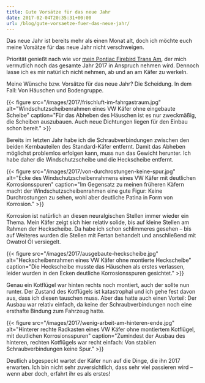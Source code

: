 ```yaml
---
title: Gute Vorsätze für das neue Jahr
date: 2017-02-04T20:35:31+00:00
url: /blog/gute-vorsaetze-fuer-das-neue-jahr/
---
```


Das neue Jahr ist bereits mehr als einen Monat alt, doch ich möchte euch meine Vorsätze für das neue Jahr nicht verschweigen.

Priorität genießt nach wie vor [mein Pontiac Firebird Trans Am](https://www.myknight.de "Mein authentisches K.I.T.T.-Replica aus Knight Rider"), der mich vermutlich noch das gesamte Jahr 2017 in Anspruch nehmen wird. Dennoch lasse ich es mir natürlich nicht nehmen, ab und an am Käfer zu werkeln.

Meine Wünsche bzw. Vorsätze für das neue Jahr? Die Scheidung. In dem Fall: Von Häuschen und Bodengruppe.

<!--more-->

{{< figure src="/images/2017/frischluft-im-fahrgastraum.jpg" alt="Windschutzscheibenrahmen eines VW Käfer ohne eingebaute Scheibe" caption="Für das Abheben des Häuschen ist es nur zweckmäßig, die Scheiben auszubauen. Auch neue Dichtungen liegen für den Einbau schon bereit." >}}

Bereits im letzten Jahr habe ich die Schraubverbindungen zwischen den beiden Kernbauteilen des Standard-Käfer entfernt. Damit das Abheben möglichst problemlos erfolgen kann, muss nun das Gewicht herunter. Ich habe daher die Windschutzscheibe und die Heckscheibe entfernt.

{{< figure src="/images/2017/von-durchrostungen-keine-spur.jpg" alt="Ecke des Windschutzscheibenrahmens eines VW Käfer mit deutlichen Korrosionsspuren" caption="Im Gegensatz zu meinen früheren Käfern macht der Windschutzscheibenrahmen eine gute Figur: Keine Durchrostungen zu sehen, wohl aber deutliche Patina in Form von Korrosion." >}}

Korrosion ist natürlich an diesen neuralgischen Stellen immer wieder ein Thema. Mein Käfer zeigt sich hier relativ solide, bis auf kleine Stellen am Rahmen der Heckscheibe. Da habe ich schon schlimmeres gesehen – bis auf Weiteres wurden die Stellen mit Fertan behandelt und anschließend mit Owatrol Öl versiegelt.

{{< figure src="/images/2017/ausgebaute-heckscheibe.jpg" alt="Heckscheibenrahmen eines VW Käfer ohne montierte Heckscheibe" caption="Die Heckscheibe musste das Häuschen als erstes verlassen, leider wurden in den Ecken deutliche Korrosionsspuren gesichtet." >}}

Genau ein Kotflügel war hinten rechts noch montiert, auch der sollte nun runter. Der Zustand des Kotflügels ist katastrophal und ich gehe fest davon aus, dass ich diesen tauschen muss. Aber das hatte auch einen Vorteil: Der Ausbau war relativ einfach, da keine der Schraubverbindungen noch eine ersthafte Bindung zum Fahrzeug hatte.

{{< figure src="/images/2017/wenig-arbeit-am-hinteren-ende.jpg" alt="Hinterer rechte Radkasten eines VW Käfer ohne montiertem Kotflügel, mit deutlichen Korrosionsspuren" caption="Zumindest der Ausbau des hinteren, rechten Kotflügels war recht einfach: Von stabilen Schraubverbindungen keine Spur." >}}

Deutlich abgespeckt wartet der Käfer nun auf die Dinge, die ihn 2017 erwarten. Ich bin nicht sehr zuversichtlich, dass sehr viel passieren wird – wenn aber doch, erfahrt ihr es als erstes!
